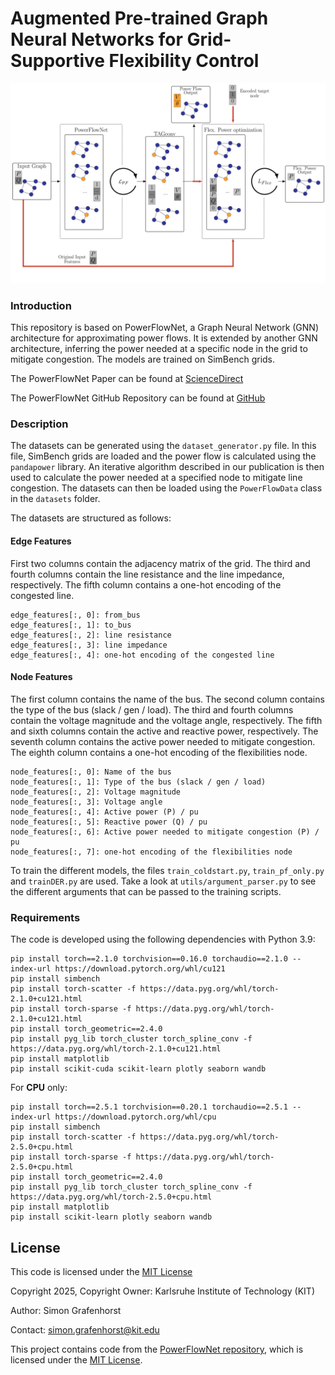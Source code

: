 [//]: # (SPDX-License-Identifier: MIT)
# Augmented Pre-trained Graph Neural Networks for Grid-Supportive Flexibility Control


![image](https://github.com/KIT-IAI/PretrainedPowerflowGNN/blob/main/architecture.png)
### Introduction

This repository is based on PowerFlowNet, a Graph Neural Network (GNN) architecture for approximating power flows. It is extended by another GNN architecture, inferring the power needed at a specific node in the grid to mitigate congestion. The models are trained on SimBench grids.

The PowerFlowNet Paper can be found at [ScienceDirect](https://www.sciencedirect.com/science/article/pii/S0142061524003338)

The PowerFlowNet GitHub Repository can be found at [GitHub](https://github.com/StavrosOrf/PoweFlowNet)

### Description

The datasets can be generated using the `dataset_generator.py` file. In this file, SimBench grids are loaded and the power flow is calculated using the `pandapower` library. An iterative algorithm described in our publication is then used to calculate the power needed at a specified node to mitigate line congestion. The datasets can then be loaded using the `PowerFlowData` class in the `datasets` folder.

The datasets are structured as follows:

#### Edge Features
First two columns contain the adjacency matrix of the grid. The third and fourth columns contain the line resistance and the line impedance, respectively. The fifth column contains a one-hot encoding of the congested line.

```
edge_features[:, 0]: from_bus
edge_features[:, 1]: to_bus
edge_features[:, 2]: line resistance
edge_features[:, 3]: line impedance
edge_features[:, 4]: one-hot encoding of the congested line
```

#### Node Features

The first column contains the name of the bus. The second column contains the type of the bus (slack / gen / load). The third and fourth columns contain the voltage magnitude and the voltage angle, respectively. The fifth and sixth columns contain the active and reactive power, respectively. The seventh column contains the active power needed to mitigate congestion. The eighth column contains a one-hot encoding of the flexibilities node.
```
node_features[:, 0]: Name of the bus
node_features[:, 1]: Type of the bus (slack / gen / load)
node_features[:, 2]: Voltage magnitude
node_features[:, 3]: Voltage angle
node_features[:, 4]: Active power (P) / pu
node_features[:, 5]: Reactive power (Q) / pu
node_features[:, 6]: Active power needed to mitigate congestion (P) / pu
node_features[:, 7]: one-hot encoding of the flexibilities node
```

To train the different models, the files `train_coldstart.py`, `train_pf_only.py` and `trainDER.py` are used. Take a look at `utils/argument_parser.py` to see the different arguments that can be passed to the training scripts.

### Requirements

The code is developed using the following dependencies with Python 3.9:
```
pip install torch==2.1.0 torchvision==0.16.0 torchaudio==2.1.0 --index-url https://download.pytorch.org/whl/cu121
pip install simbench
pip install torch-scatter -f https://data.pyg.org/whl/torch-2.1.0+cu121.html
pip install torch-sparse -f https://data.pyg.org/whl/torch-2.1.0+cu121.html
pip install torch_geometric==2.4.0
pip install pyg_lib torch_cluster torch_spline_conv -f https://data.pyg.org/whl/torch-2.1.0+cu121.html
pip install matplotlib
pip install scikit-cuda scikit-learn plotly seaborn wandb
```

For **CPU** only:
```
pip install torch==2.5.1 torchvision==0.20.1 torchaudio==2.5.1 --index-url https://download.pytorch.org/whl/cpu
pip install simbench
pip install torch-scatter -f https://data.pyg.org/whl/torch-2.5.0+cpu.html
pip install torch-sparse -f https://data.pyg.org/whl/torch-2.5.0+cpu.html
pip install torch_geometric==2.4.0
pip install pyg_lib torch_cluster torch_spline_conv -f https://data.pyg.org/whl/torch-2.5.0+cpu.html
pip install matplotlib
pip install scikit-learn plotly seaborn wandb
```


## License

This code is licensed under the [MIT License](LICENSE)

Copyright 2025, Copyright Owner: Karlsruhe Institute of Technology (KIT)

Author: Simon Grafenhorst

Contact: simon.grafenhorst@kit.edu

This project contains code from the [PowerFlowNet repository](https://github.com/StavrosOrf/PoweFlowNet), which is licensed under the [MIT License](LICENSE).